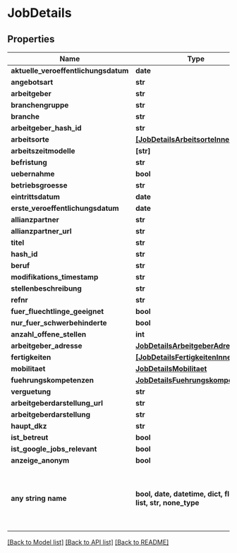 # JobDetails


## Properties
Name | Type | Description | Notes
------------ | ------------- | ------------- | -------------
**aktuelle_veroeffentlichungsdatum** | **date** |  | [optional] 
**angebotsart** | **str** |  | [optional] 
**arbeitgeber** | **str** |  | [optional] 
**branchengruppe** | **str** |  | [optional] 
**branche** | **str** |  | [optional] 
**arbeitgeber_hash_id** | **str** |  | [optional] 
**arbeitsorte** | [**[JobDetailsArbeitsorteInner]**](JobDetailsArbeitsorteInner.md) |  | [optional] 
**arbeitszeitmodelle** | **[str]** |  | [optional] 
**befristung** | **str** |  | [optional] 
**uebernahme** | **bool** |  | [optional] 
**betriebsgroesse** | **str** |  | [optional] 
**eintrittsdatum** | **date** |  | [optional] 
**erste_veroeffentlichungsdatum** | **date** |  | [optional] 
**allianzpartner** | **str** |  | [optional] 
**allianzpartner_url** | **str** |  | [optional] 
**titel** | **str** |  | [optional] 
**hash_id** | **str** |  | [optional] 
**beruf** | **str** |  | [optional] 
**modifikations_timestamp** | **str** |  | [optional] 
**stellenbeschreibung** | **str** |  | [optional] 
**refnr** | **str** |  | [optional] 
**fuer_fluechtlinge_geeignet** | **bool** |  | [optional] 
**nur_fuer_schwerbehinderte** | **bool** |  | [optional] 
**anzahl_offene_stellen** | **int** |  | [optional] 
**arbeitgeber_adresse** | [**JobDetailsArbeitgeberAdresse**](JobDetailsArbeitgeberAdresse.md) |  | [optional] 
**fertigkeiten** | [**[JobDetailsFertigkeitenInner]**](JobDetailsFertigkeitenInner.md) |  | [optional] 
**mobilitaet** | [**JobDetailsMobilitaet**](JobDetailsMobilitaet.md) |  | [optional] 
**fuehrungskompetenzen** | [**JobDetailsFuehrungskompetenzen**](JobDetailsFuehrungskompetenzen.md) |  | [optional] 
**verguetung** | **str** |  | [optional] 
**arbeitgeberdarstellung_url** | **str** |  | [optional] 
**arbeitgeberdarstellung** | **str** |  | [optional] 
**haupt_dkz** | **str** |  | [optional] 
**ist_betreut** | **bool** |  | [optional] 
**ist_google_jobs_relevant** | **bool** |  | [optional] 
**anzeige_anonym** | **bool** |  | [optional] 
**any string name** | **bool, date, datetime, dict, float, int, list, str, none_type** | any string name can be used but the value must be the correct type | [optional]

[[Back to Model list]](../README.md#documentation-for-models) [[Back to API list]](../README.md#documentation-for-api-endpoints) [[Back to README]](../README.md)


